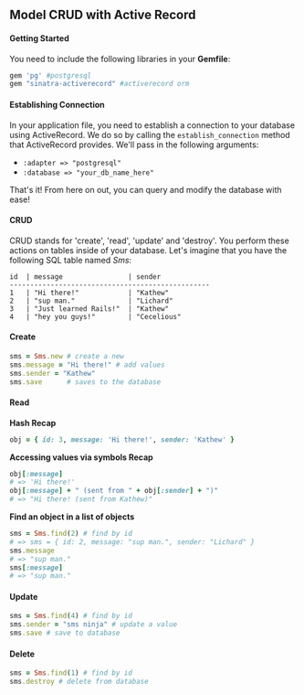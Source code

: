 ## Model CRUD with Active Record

#### Getting Started

You need to include the following libraries in your **Gemfile**:

```ruby
gem 'pg' #postgresql
gem "sinatra-activerecord" #activerecord orm
```

#### Establishing Connection

In your application file, you need to establish a connection to your database using ActiveRecord. We do so by calling the `establish_connection` method that ActiveRecord provides. We'll pass in the following arguments:

- `:adapter => "postgresql"`
- `:database => "your_db_name_here"`

That's it! From here on out, you can query and modify the database with ease!

#### CRUD

CRUD stands for 'create', 'read', 'update' and 'destroy'. You perform these actions on tables inside of your database. Let's imagine that you have the following SQL table named *Sms*:

```
id  | message                | sender
-------------------------------------------------
1   | "Hi there!"            | "Kathew"
2   | "sup man."             | "Lichard"
3   | "Just learned Rails!"  | "Kathew"
4   | "hey you guys!"        | "Cecelious"
```

#### Create
```ruby
sms = Sms.new # create a new
sms.message = "Hi there!" # add values
sms.sender = "Kathew"
sms.save      # saves to the database
```

#### Read


**Hash Recap**
```ruby
obj = { id: 3, message: 'Hi there!', sender: 'Kathew' }
```

**Accessing values via symbols Recap**
```ruby
obj[:message]
# => 'Hi there!'
obj[:message] + " (sent from " + obj[:sender] + ")"
# => "Hi there! (sent from Kathew)"
```

**Find an object in a list of objects**

```ruby
sms = Sms.find(2) # find by id
# => sms = { id: 2, message: "sup man.", sender: "Lichard" }
sms.message
# => "sup man."
sms[:message]
# => "sup man."
```

#### Update
```ruby
sms = Sms.find(4) # find by id
sms.sender = "sms ninja" # update a value
sms.save # save to database
```

#### Delete
```ruby
sms = Sms.find(1) # find by id
sms.destroy # delete from database
```
